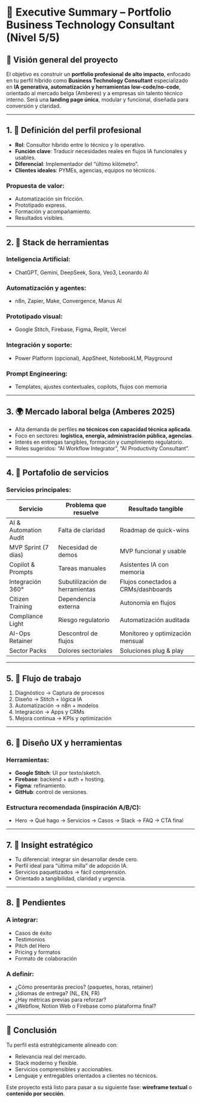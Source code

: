 # 🧠 Executive Summary – Portfolio Business Technology Consultant (Nivel 5/5)

## 🧠 Visión general del proyecto

El objetivo es construir un **portfolio profesional de alto impacto**, enfocado en tu perfil híbrido como **Business Technology Consultant** especializado en **IA generativa, automatización y herramientas low-code/no-code**, orientado al mercado belga (Amberes) y a empresas sin talento técnico interno. Será una **landing page única**, modular y funcional, diseñada para conversión y claridad.

---

## 1. 🎯 Definición del perfil profesional

- **Rol**: Consultor híbrido entre lo técnico y lo operativo.
- **Función clave**: Traducir necesidades reales en flujos IA funcionales y usables.
- **Diferencial**: Implementador del “último kilómetro”.
- **Clientes ideales**: PYMEs, agencias, equipos no técnicos.

### Propuesta de valor:
- Automatización sin fricción.
- Prototipado express.
- Formación y acompañamiento.
- Resultados visibles.

---

## 2. 🧰 Stack de herramientas

### Inteligencia Artificial:
- ChatGPT, Gemini, DeepSeek, Sora, Veo3, Leonardo AI

### Automatización y agentes:
- n8n, Zapier, Make, Convergence, Manus AI

### Prototipado visual:
- Google Stitch, Firebase, Figma, Replit, Vercel

### Integración y soporte:
- Power Platform (opcional), AppSheet, NotebookLM, Playground

### Prompt Engineering:
- Templates, ajustes contextuales, copilots, flujos con memoria

---

## 3. 🌍 Mercado laboral belga (Amberes 2025)

- Alta demanda de perfiles **no técnicos con capacidad técnica aplicada**.
- Foco en sectores: **logística, energía, administración pública, agencias**.
- Interés en entregas tangibles, formación y cumplimiento regulatorio.
- Roles sugeridos: “AI Workflow Integrator”, “AI Productivity Consultant”.

---

## 4. 🧩 Portafolio de servicios

### Servicios principales:

| Servicio | Problema que resuelve | Resultado tangible |
|----------|------------------------|---------------------|
| AI & Automation Audit | Falta de claridad | Roadmap de quick-wins |
| MVP Sprint (7 días) | Necesidad de demos | MVP funcional y usable |
| Copilot & Prompts | Tareas manuales | Asistentes IA con memoria |
| Integración 360° | Subutilización de herramientas | Flujos conectados a CRMs/dashboards |
| Citizen Training | Dependencia externa | Autonomía en flujos |
| Compliance Light | Riesgo regulatorio | Automatización auditada |
| AI-Ops Retainer | Descontrol de flujos | Monitoreo y optimización mensual |
| Sector Packs | Dolores sectoriales | Soluciones plug & play |

---

## 5. 🧠 Flujo de trabajo

1. Diagnóstico → Captura de procesos
2. Diseño → Stitch + lógica IA
3. Automatización → n8n + modelos
4. Integración → Apps y CRMs
5. Mejora continua → KPIs y optimización

---

## 6. 🧱 Diseño UX y herramientas

### Herramientas:
- **Google Stitch**: UI por texto/sketch.
- **Firebase**: backend + auth + hosting.
- **Figma**: refinamiento.
- **GitHub**: control de versiones.

### Estructura recomendada (inspiración A/B/C):
- Hero → Qué hago → Servicios → Casos → Stack → FAQ → CTA final

---

## 7. 🧠 Insight estratégico

- Tu diferencial: integrar sin desarrollar desde cero.
- Perfil ideal para “última milla” de adopción IA.
- Servicios paquetizados → fácil comprensión.
- Orientado a tangibilidad, claridad y urgencia.

---

## 8. 📝 Pendientes

### A integrar:
- Casos de éxito
- Testimonios
- Pitch del Hero
- Pricing y formatos
- Formato de colaboración

### A definir:
- ¿Cómo presentarás precios? (paquetes, horas, retainer)
- ¿Idiomas de entrega? (NL, EN, FR)
- ¿Hay métricas previas para reforzar?
- ¿Webflow, Notion Web o Firebase como plataforma final?

---

## 🧭 Conclusión

Tu perfil está estratégicamente alineado con:

- Relevancia real del mercado.
- Stack moderno y flexible.
- Servicios comprensibles y accionables.
- Lenguaje y entregables orientados a clientes no técnicos.

Este proyecto está listo para pasar a su siguiente fase: **wireframe textual** o **contenido por sección**.


